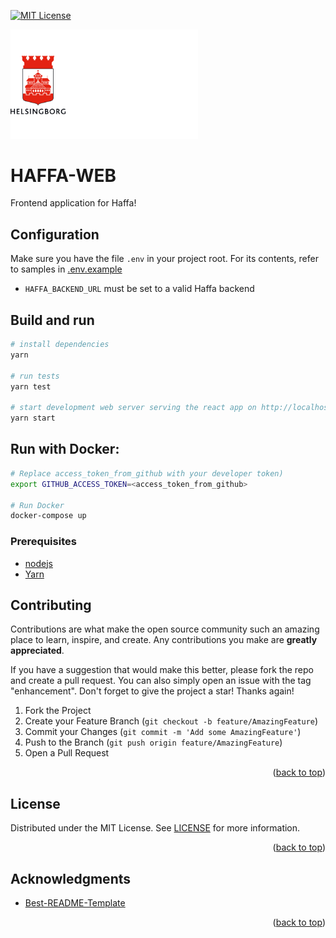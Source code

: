 [![MIT License][license-shield]][license-url]

<p>
  <a href="https://github.com/helsingborg-stad/haffa-web">
    <img src="docs/images/hbg-github-logo-combo.png" alt="Logo" width="300">
  </a>
</p>

# HAFFA-WEB

Frontend application for Haffa!

## Configuration

Make sure you have the file `.env` in your project root. For its contents, refer to samples in [.env.example](./.env.example)

-   `HAFFA_BACKEND_URL` must be set to a valid Haffa backend

## Build and run

```sh
# install dependencies
yarn

# run tests
yarn test

# start development web server serving the react app on http://localhost:3000
yarn start


```

## Run with Docker:

```sh
# Replace access_token_from_github with your developer token)
export GITHUB_ACCESS_TOKEN=<access_token_from_github>

# Run Docker
docker-compose up
```

### Prerequisites

-   [nodejs](https://nodejs.org/en/)
-   [Yarn](https://classic.yarnpkg.com/lang/en/docs/install)

## Contributing

Contributions are what make the open source community such an amazing place to learn, inspire, and create. Any contributions you make are **greatly appreciated**.

If you have a suggestion that would make this better, please fork the repo and create a pull request. You can also simply open an issue with the tag "enhancement".
Don't forget to give the project a star! Thanks again!

1. Fork the Project
2. Create your Feature Branch (`git checkout -b feature/AmazingFeature`)
3. Commit your Changes (`git commit -m 'Add some AmazingFeature'`)
4. Push to the Branch (`git push origin feature/AmazingFeature`)
5. Open a Pull Request

<p align="right">(<a href="#readme-top">back to top</a>)</p>

## License

Distributed under the MIT License. See [LICENSE](LICENSE) for more information.

<p align="right">(<a href="#readme-top">back to top</a>)</p>

## Acknowledgments

-   [Best-README-Template](https://github.com/othneildrew/Best-README-Template)

<p align="right">(<a href="#readme-top">back to top</a>)</p>

[license-shield]: https://img.shields.io/github/license/helsingborg-stad/haffa-web.svg?style=for-the-badge
[license-url]: https://github.com/helsingborg-stad/haffa-web/blob/master/LICENSE.txt
